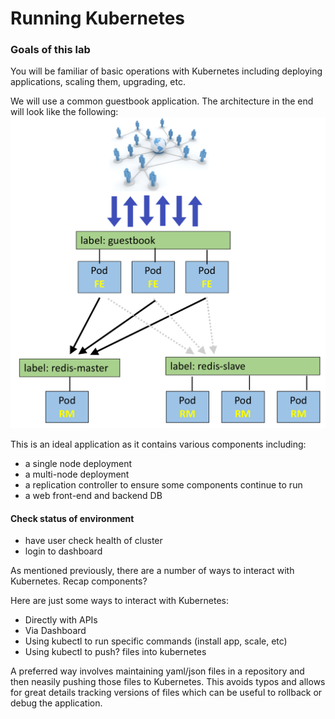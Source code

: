 # Running Kubernetes

### Goals of this lab
You will be familiar of basic operations with Kubernetes including deploying applications, scaling them, upgrading, etc.

We will use a common guestbook application. The architecture in the end will look like the following:<BR>
![guestbookPods](images/guestbookPods.png)

This is an ideal application as it contains various components including:
 * a single node deployment
 * a multi-node deployment
 * a replication controller to ensure some components continue to run
 * a web front-end and backend DB


#### Check status of environment
 * have user check health of cluster
 * login to dashboard

As mentioned previously, there are a number of ways to interact with Kubernetes. Recap components?

Here are just some ways to interact with Kubernetes:
 * Directly with APIs
 * Via Dashboard
 * Using kubectl to run specific commands (install app, scale, etc)
 * Using kubectl to push? files into kubernetes

A preferred way involves maintaining yaml/json files in a repository and then neasily pushing those files to Kubernetes. This avoids typos and allows for great details tracking versions of files which can be useful to rollback or debug the application.





